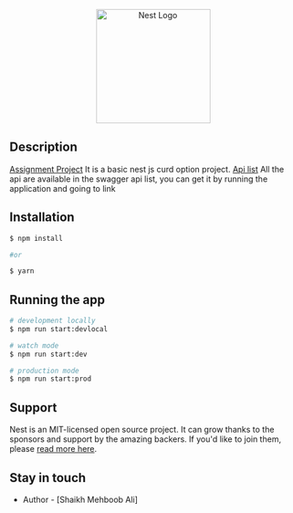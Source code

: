 <p align="center">
  <a href="http://nestjs.com/" target="blank"><img src="https://nestjs.com/img/logo-small.svg" width="200" alt="Nest Logo" /></a>
</p>

[circleci-image]: https://img.shields.io/circleci/build/github/nestjs/nest/master?token=abc123def456
[circleci-url]: https://circleci.com/gh/nestjs/nest



## Description

[Assignment Project](https://github.com/ShaikhMehboobAli/assingment-project) It is a basic nest js curd option project.
[Api list](http://localhost:3000/api#/default/) All the api are available in the swagger api list, you can get it by running the application and going to link

## Installation

```bash
$ npm install

#or

$ yarn

```

## Running the app

```bash
# development locally
$ npm run start:devlocal

# watch mode
$ npm run start:dev

# production mode
$ npm run start:prod
```


## Support

Nest is an MIT-licensed open source project. It can grow thanks to the sponsors and support by the amazing backers. If you'd like to join them, please [read more here](https://docs.nestjs.com/support).

## Stay in touch

- Author - [Shaikh Mehboob Ali]

